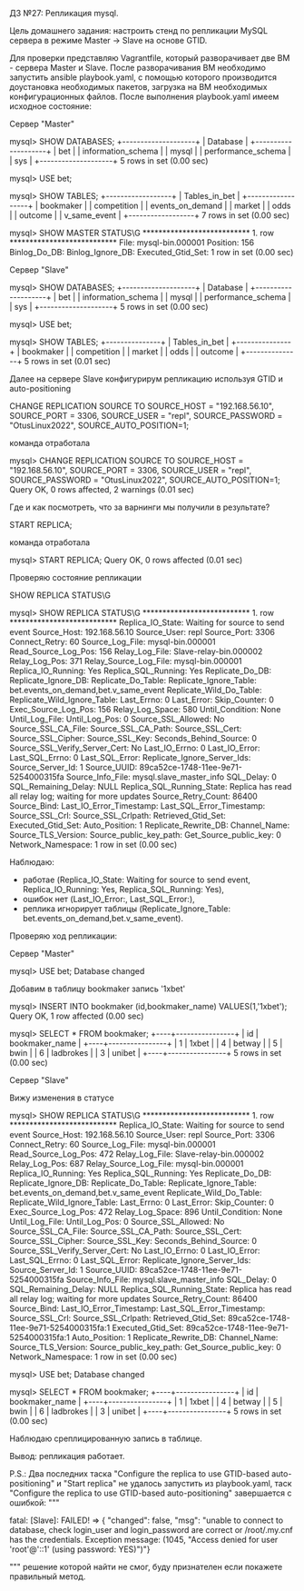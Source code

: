 ДЗ №27: Репликация mysql.

Цель домашнего задания: настроить стенд по репликации MySQL сервера в режиме Master -> Slave на основе GTID.

Для проверки представляю Vagrantfile, который разворачивает две ВМ - сервера Master и Slave. 
После разворачивания ВМ необходимо запустить ansible playbook.yaml, с помощью которого производится доустановка
необходимых пакетов, загрузка на ВМ необходимых конфигурационных файлов.
После выполнения playbook.yaml имеем исходное состояние:

Сервер "Master"

mysql> SHOW DATABASES;
+--------------------+
| Database           |
+--------------------+
| bet                |
| information_schema |
| mysql              |
| performance_schema |
| sys                |
+--------------------+
5 rows in set (0.00 sec)

mysql> USE bet;

mysql> SHOW TABLES;
+------------------+
| Tables_in_bet    |
+------------------+
| bookmaker        |
| competition      |
| events_on_demand |
| market           |
| odds             |
| outcome          |
| v_same_event     |
+------------------+
7 rows in set (0.00 sec)

mysql> SHOW MASTER STATUS\G
*************************** 1. row ***************************
             File: mysql-bin.000001
         Position: 156
     Binlog_Do_DB:
 Binlog_Ignore_DB:
Executed_Gtid_Set:
1 row in set (0.00 sec)

Сервер "Slave"

mysql> SHOW DATABASES;
+--------------------+
| Database           |
+--------------------+
| bet                |
| information_schema |
| mysql              |
| performance_schema |
| sys                |
+--------------------+
5 rows in set (0.00 sec)

mysql> USE bet;

mysql> SHOW TABLES;
+---------------+
| Tables_in_bet |
+---------------+
| bookmaker     |
| competition   |
| market        |
| odds          |
| outcome       |
+---------------+
5 rows in set (0.01 sec)

Далее на сервере Slave конфигурирум репликацию используя GTID и auto-positioning

CHANGE REPLICATION SOURCE TO SOURCE_HOST = "192.168.56.10", SOURCE_PORT = 3306, SOURCE_USER = "repl", SOURCE_PASSWORD = "OtusLinux2022", SOURCE_AUTO_POSITION=1;

команда отработала

mysql> CHANGE REPLICATION SOURCE TO SOURCE_HOST = "192.168.56.10", SOURCE_PORT = 3306, SOURCE_USER = "repl", SOURCE_PASSWORD = "OtusLinux2022", SOURCE_AUTO_POSITION=1;
Query OK, 0 rows affected, 2 warnings (0.01 sec)

Где и как посмотреть, что за варнинги мы получили в результате?

START REPLICA;

команда отработала

mysql> START REPLICA;
Query OK, 0 rows affected (0.01 sec)

Проверяю состояние репликации

SHOW REPLICA STATUS\G

mysql> SHOW REPLICA STATUS\G
*************************** 1. row ***************************
             Replica_IO_State: Waiting for source to send event
                  Source_Host: 192.168.56.10
                  Source_User: repl
                  Source_Port: 3306
                Connect_Retry: 60
              Source_Log_File: mysql-bin.000001
          Read_Source_Log_Pos: 156
               Relay_Log_File: Slave-relay-bin.000002
                Relay_Log_Pos: 371
        Relay_Source_Log_File: mysql-bin.000001
           Replica_IO_Running: Yes
          Replica_SQL_Running: Yes
              Replicate_Do_DB:
          Replicate_Ignore_DB:
           Replicate_Do_Table:
       Replicate_Ignore_Table: bet.events_on_demand,bet.v_same_event
      Replicate_Wild_Do_Table:
  Replicate_Wild_Ignore_Table:
                   Last_Errno: 0
                   Last_Error:
                 Skip_Counter: 0
          Exec_Source_Log_Pos: 156
              Relay_Log_Space: 580
              Until_Condition: None
               Until_Log_File:
                Until_Log_Pos: 0
           Source_SSL_Allowed: No
           Source_SSL_CA_File:
           Source_SSL_CA_Path:
              Source_SSL_Cert:
            Source_SSL_Cipher:
               Source_SSL_Key:
        Seconds_Behind_Source: 0
Source_SSL_Verify_Server_Cert: No
                Last_IO_Errno: 0
                Last_IO_Error:
               Last_SQL_Errno: 0
               Last_SQL_Error:
  Replicate_Ignore_Server_Ids:
             Source_Server_Id: 1
                  Source_UUID: 89ca52ce-1748-11ee-9e71-5254000315fa
             Source_Info_File: mysql.slave_master_info
                    SQL_Delay: 0
          SQL_Remaining_Delay: NULL
    Replica_SQL_Running_State: Replica has read all relay log; waiting for more updates
           Source_Retry_Count: 86400
                  Source_Bind:
      Last_IO_Error_Timestamp:
     Last_SQL_Error_Timestamp:
               Source_SSL_Crl:
           Source_SSL_Crlpath:
           Retrieved_Gtid_Set:
            Executed_Gtid_Set:
                Auto_Position: 1
         Replicate_Rewrite_DB:
                 Channel_Name:
           Source_TLS_Version:
       Source_public_key_path:
        Get_Source_public_key: 0
            Network_Namespace:
1 row in set (0.00 sec)

Наблюдаю:

  - работае (Replica_IO_State: Waiting for source to send event, Replica_IO_Running: Yes, Replica_SQL_Running: Yes),
  - ошибок нет (Last_IO_Error:, Last_SQL_Error:),
  - реплика игнорирует таблицы (Replicate_Ignore_Table: bet.events_on_demand,bet.v_same_event).

Проверяю ход репликации:

Сервер "Master"

mysql> USE bet;
Database changed

Добавим в таблицу bookmaker запись '1xbet'

mysql> INSERT INTO bookmaker (id,bookmaker_name) VALUES(1,'1xbet');
Query OK, 1 row affected (0.00 sec)

mysql> SELECT * FROM bookmaker;
+----+----------------+
| id | bookmaker_name |
+----+----------------+
|  1 | 1xbet          |
|  4 | betway         |
|  5 | bwin           |
|  6 | ladbrokes      |
|  3 | unibet         |
+----+----------------+
5 rows in set (0.00 sec)

Сервер "Slave"

Вижу изменения в статусе

mysql> SHOW REPLICA STATUS\G
*************************** 1. row ***************************
             Replica_IO_State: Waiting for source to send event
                  Source_Host: 192.168.56.10
                  Source_User: repl
                  Source_Port: 3306
                Connect_Retry: 60
              Source_Log_File: mysql-bin.000001
          Read_Source_Log_Pos: 472
               Relay_Log_File: Slave-relay-bin.000002
                Relay_Log_Pos: 687
        Relay_Source_Log_File: mysql-bin.000001
           Replica_IO_Running: Yes
          Replica_SQL_Running: Yes
              Replicate_Do_DB:
          Replicate_Ignore_DB:
           Replicate_Do_Table:
       Replicate_Ignore_Table: bet.events_on_demand,bet.v_same_event
      Replicate_Wild_Do_Table:
  Replicate_Wild_Ignore_Table:
                   Last_Errno: 0
                   Last_Error:
                 Skip_Counter: 0
          Exec_Source_Log_Pos: 472
              Relay_Log_Space: 896
              Until_Condition: None
               Until_Log_File:
                Until_Log_Pos: 0
           Source_SSL_Allowed: No
           Source_SSL_CA_File:
           Source_SSL_CA_Path:
              Source_SSL_Cert:
            Source_SSL_Cipher:
               Source_SSL_Key:
        Seconds_Behind_Source: 0
Source_SSL_Verify_Server_Cert: No
                Last_IO_Errno: 0
                Last_IO_Error:
               Last_SQL_Errno: 0
               Last_SQL_Error:
  Replicate_Ignore_Server_Ids:
             Source_Server_Id: 1
                  Source_UUID: 89ca52ce-1748-11ee-9e71-5254000315fa
             Source_Info_File: mysql.slave_master_info
                    SQL_Delay: 0
          SQL_Remaining_Delay: NULL
    Replica_SQL_Running_State: Replica has read all relay log; waiting for more updates
           Source_Retry_Count: 86400
                  Source_Bind:
      Last_IO_Error_Timestamp:
     Last_SQL_Error_Timestamp:
               Source_SSL_Crl:
           Source_SSL_Crlpath:
           Retrieved_Gtid_Set: 89ca52ce-1748-11ee-9e71-5254000315fa:1
            Executed_Gtid_Set: 89ca52ce-1748-11ee-9e71-5254000315fa:1
                Auto_Position: 1
         Replicate_Rewrite_DB:
                 Channel_Name:
           Source_TLS_Version:
       Source_public_key_path:
        Get_Source_public_key: 0
            Network_Namespace:
1 row in set (0.00 sec)

mysql> USE bet;
Database changed

mysql> SELECT * FROM bookmaker;
+----+----------------+
| id | bookmaker_name |
+----+----------------+
|  1 | 1xbet          |
|  4 | betway         |
|  5 | bwin           |
|  6 | ladbrokes      |
|  3 | unibet         |
+----+----------------+
5 rows in set (0.00 sec)

Наблюдаю среплицированную запись в таблице.

Вывод: репликация работает.


P.S.:
Два последних таска "Configure the replica to use GTID-based auto-positioning" и "Start replica" не удалось запустить из playbook.yaml,
таск "Configure the replica to use GTID-based auto-positioning" завершается с ошибкой:
"""

fatal: [Slave]: FAILED! => {
"changed": false,
"msg": "unable to connect to database, check login_user and login_password are correct or /root/.my.cnf has the credentials. Exception message: (1045,
        \"Access denied for user 'root'@'::1' (using password: YES)\")"}

"""
решение которой найти не смог, буду признателен если покажете правильный метод.
